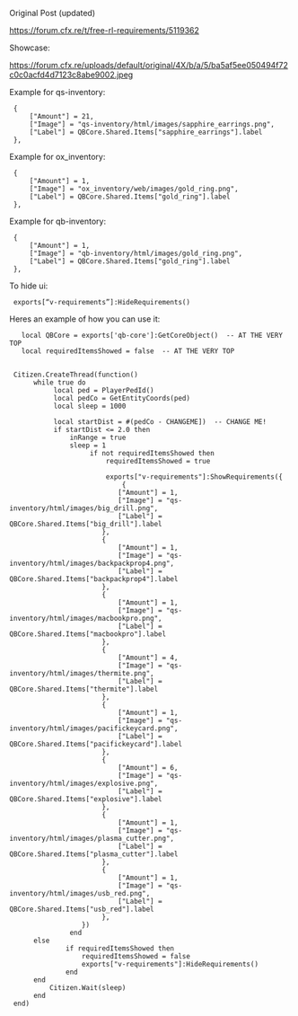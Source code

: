 Original Post (updated)

https://forum.cfx.re/t/free-rl-requirements/5119362

Showcase:

https://forum.cfx.re/uploads/default/original/4X/b/a/5/ba5af5ee050494f72c0c0acfd4d7123c8abe9002.jpeg

Example for qs-inventory:

     {
         ["Amount"] = 21,
         ["Image"] = "qs-inventory/html/images/sapphire_earrings.png",
         ["Label"] = QBCore.Shared.Items["sapphire_earrings"].label
     },
Example for ox_inventory:

     {
         ["Amount"] = 1,
         ["Image"] = "ox_inventory/web/images/gold_ring.png",
         ["Label"] = QBCore.Shared.Items["gold_ring"].label
     },
Example for qb-inventory:

     {
         ["Amount"] = 1,
         ["Image"] = "qb-inventory/html/images/gold_ring.png",
         ["Label"] = QBCore.Shared.Items["gold_ring"].label
     },

To hide ui:

     exports[“v-requirements”]:HideRequirements()



Heres an example of how you can use it:

       local QBCore = exports['qb-core']:GetCoreObject()  -- AT THE VERY TOP
       local requiredItemsShowed = false  -- AT THE VERY TOP


     Citizen.CreateThread(function()
          while true do
               local ped = PlayerPedId()
               local pedCo = GetEntityCoords(ped)
               local sleep = 1000

               local startDist = #(pedCo - CHANGEME])  -- CHANGE ME!
               if startDist <= 2.0 then
                   inRange = true
                   sleep = 1
                        if not requiredItemsShowed then
                            requiredItemsShowed = true
          
                            exports["v-requirements"]:ShowRequirements({
                                {
                               ["Amount"] = 1,
                               ["Image"] = "qs-inventory/html/images/big_drill.png",
                               ["Label"] = QBCore.Shared.Items["big_drill"].label
                           },
                           {
                               ["Amount"] = 1,
                               ["Image"] = "qs-inventory/html/images/backpackprop4.png",
                               ["Label"] = QBCore.Shared.Items["backpackprop4"].label
                           },
                           {
                               ["Amount"] = 1,
                               ["Image"] = "qs-inventory/html/images/macbookpro.png",
                               ["Label"] = QBCore.Shared.Items["macbookpro"].label
                           },
                           {
                               ["Amount"] = 4,
                               ["Image"] = "qs-inventory/html/images/thermite.png",
                               ["Label"] = QBCore.Shared.Items["thermite"].label
                           },
                           {
                               ["Amount"] = 1,
                               ["Image"] = "qs-inventory/html/images/pacifickeycard.png",
                               ["Label"] = QBCore.Shared.Items["pacifickeycard"].label
                           },
                           {
                               ["Amount"] = 6,
                               ["Image"] = "qs-inventory/html/images/explosive.png",
                               ["Label"] = QBCore.Shared.Items["explosive"].label
                           },
                           {
                               ["Amount"] = 1,
                               ["Image"] = "qs-inventory/html/images/plasma_cutter.png",
                               ["Label"] = QBCore.Shared.Items["plasma_cutter"].label
                           },
                           {
                               ["Amount"] = 1,
                               ["Image"] = "qs-inventory/html/images/usb_red.png",
                               ["Label"] = QBCore.Shared.Items["usb_red"].label
                           },       
                      })
                   end
          else
                  if requiredItemsShowed then
                      requiredItemsShowed = false
                      exports["v-requirements"]:HideRequirements()
                  end
          end
              Citizen.Wait(sleep)
          end
     end)

